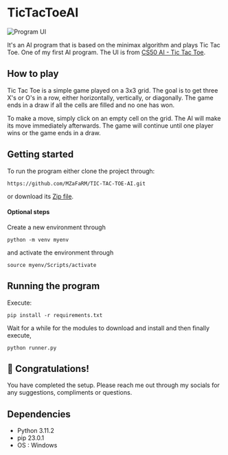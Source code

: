 # TicTacToeAI

![Program UI](https://cs50.harvard.edu/ai/2020/projects/0/tictactoe/images/game.png)

It's an AI program that is based on the minimax algorithm and plays Tic Tac Toe. One of my first AI program.
The UI is from [CS50 AI - Tic Tac Toe](https://cs50.harvard.edu/ai/2020/projects/0/tictactoe/).

## How to play

Tic Tac Toe is a simple game played on a 3x3 grid. The goal is to get three X's or O's in a row, either horizontally, vertically, or diagonally. The game ends in a draw if all the cells are filled and no one has won.

To make a move, simply click on an empty cell on the grid. The AI will make its move immediately afterwards. The game will continue until one player wins or the game ends in a draw.

## Getting started
To run the program either clone the project through:
```
https://github.com/MZaFaRM/TIC-TAC-TOE-AI.git
```
or download its [Zip file](https://github.com/MZaFaRM/TIC-TAC-TOE-AI/archive/refs/heads/main.zip).

#### Optional steps
Create a new environment through
```
python -m venv myenv
```
and activate the environment through
```
source myenv/Scripts/activate
```

## Running the program

Execute:
```
pip install -r requirements.txt
```
Wait for a while for the modules to download and install and then finally execute,
```
python runner.py
```

## 🎉 Congratulations! 

You have completed the setup. Please reach me out through my socials for any suggestions, compliments or questions.

## Dependencies
- Python 3.11.2
- pip 23.0.1
- OS : Windows
